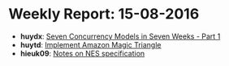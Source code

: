 # Weekly Report: 15-08-2016

- **huydx**: [Seven Concurrency Models in Seven Weeks - Part 1](http://kipalog.com/posts/7-concurrency-models-in-seven-week--phan-1)
- **huytd**: [Implement Amazon Magic Triangle](http://kipalog.com/posts/Implement-Tam-giac-ma-thuat-cua-Amazon)
- **hieuk09**: [Notes on NES specification](https://gist.github.com/hieuk09/4f1f63a95f7e68b5f1202dd33d5b4901)

